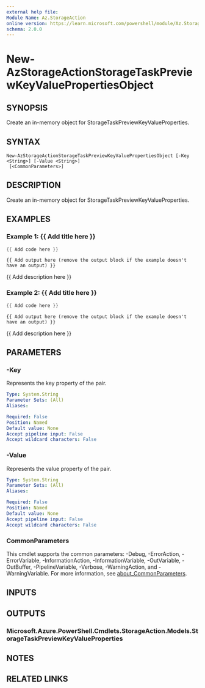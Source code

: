 ```yaml
---
external help file:
Module Name: Az.StorageAction
online version: https://learn.microsoft.com/powershell/module/Az.StorageAction/new-azstorageactionstoragetaskpreviewkeyvaluepropertiesobject
schema: 2.0.0
---
```


# New-AzStorageActionStorageTaskPreviewKeyValuePropertiesObject

## SYNOPSIS
Create an in-memory object for StorageTaskPreviewKeyValueProperties.

## SYNTAX

```
New-AzStorageActionStorageTaskPreviewKeyValuePropertiesObject [-Key <String>] [-Value <String>]
 [<CommonParameters>]
```

## DESCRIPTION
Create an in-memory object for StorageTaskPreviewKeyValueProperties.

## EXAMPLES

### Example 1: {{ Add title here }}
```powershell
{{ Add code here }}
```

```output
{{ Add output here (remove the output block if the example doesn't have an output) }}
```

{{ Add description here }}

### Example 2: {{ Add title here }}
```powershell
{{ Add code here }}
```

```output
{{ Add output here (remove the output block if the example doesn't have an output) }}
```

{{ Add description here }}

## PARAMETERS

### -Key
Represents the key property of the pair.

```yaml
Type: System.String
Parameter Sets: (All)
Aliases:

Required: False
Position: Named
Default value: None
Accept pipeline input: False
Accept wildcard characters: False
```

### -Value
Represents the value property of the pair.

```yaml
Type: System.String
Parameter Sets: (All)
Aliases:

Required: False
Position: Named
Default value: None
Accept pipeline input: False
Accept wildcard characters: False
```

### CommonParameters
This cmdlet supports the common parameters: -Debug, -ErrorAction, -ErrorVariable, -InformationAction, -InformationVariable, -OutVariable, -OutBuffer, -PipelineVariable, -Verbose, -WarningAction, and -WarningVariable. For more information, see [about_CommonParameters](http://go.microsoft.com/fwlink/?LinkID=113216).

## INPUTS

## OUTPUTS

### Microsoft.Azure.PowerShell.Cmdlets.StorageAction.Models.StorageTaskPreviewKeyValueProperties

## NOTES

## RELATED LINKS


